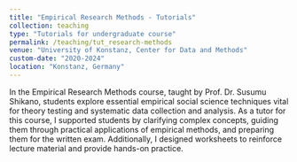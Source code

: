 ```yaml
---
title: "Empirical Research Methods - Tutorials"
collection: teaching
type: "Tutorials for undergraduate course"
permalink: /teaching/tut_research-methods
venue: "University of Konstanz, Center for Data and Methods"
custom-date: "2020-2024"
location: "Konstanz, Germany"
---
```




In the Empirical Research Methods course, taught by Prof. Dr. Susumu Shikano, students explore essential empirical social science techniques vital for theory testing and systematic data collection and analysis. As a tutor for this course, I supported students by clarifying complex concepts, guiding them through practical applications of empirical methods, and preparing them for the written exam. Additionally, I designed worksheets to reinforce lecture material and provide hands-on practice.